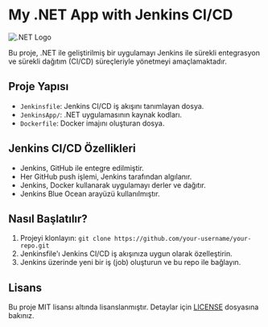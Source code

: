 # My .NET App with Jenkins CI/CD

![.NET Logo](https://upload.wikimedia.org/wikipedia/commons/e/ee/.NET_Core_Logo.svg)

Bu proje, .NET ile geliştirilmiş bir uygulamayı Jenkins ile sürekli entegrasyon ve sürekli dağıtım (CI/CD) süreçleriyle yönetmeyi amaçlamaktadır.

## Proje Yapısı

- `Jenkinsfile`: Jenkins CI/CD iş akışını tanımlayan dosya.
- `JenkinsApp/`: .NET uygulamasının kaynak kodları.
- `Dockerfile`: Docker imajını oluşturan dosya.

## Jenkins CI/CD Özellikleri

- Jenkins, GitHub ile entegre edilmiştir.
- Her GitHub push işlemi, Jenkins tarafından algılanır.
- Jenkins, Docker kullanarak uygulamayı derler ve dağıtır.
- Jenkins Blue Ocean arayüzü kullanılmıştır.

## Nasıl Başlatılır?

1. Projeyi klonlayın: `git clone https://github.com/your-username/your-repo.git`
2. Jenkinsfile'ı Jenkins CI/CD iş akışınıza uygun olarak özelleştirin.
3. Jenkins üzerinde yeni bir iş (job) oluşturun ve bu repo ile bağlayın.

## Lisans

Bu proje MIT lisansı altında lisanslanmıştır. Detaylar için [LICENSE](LICENSE) dosyasına bakınız.
